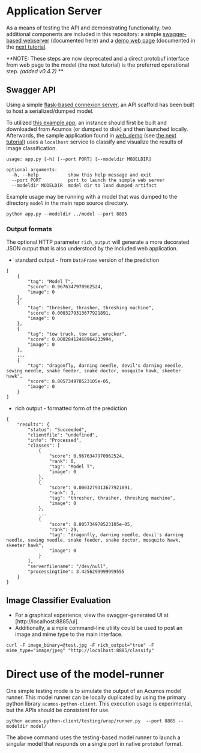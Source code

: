 <!---
.. ===============LICENSE_START=======================================================
.. Acumos CC-BY-4.0
.. ===================================================================================
.. Copyright (C) 2017-2018 AT&T Intellectual Property & Tech Mahindra. All rights reserved.
.. ===================================================================================
.. This Acumos documentation file is distributed by AT&T and Tech Mahindra
.. under the Creative Commons Attribution 4.0 International License (the "License");
.. you may not use this file except in compliance with the License.
.. You may obtain a copy of the License at
..
..      http://creativecommons.org/licenses/by/4.0
..
.. This file is distributed on an "AS IS" BASIS,
.. WITHOUT WARRANTIES OR CONDITIONS OF ANY KIND, either express or implied.
.. See the License for the specific language governing permissions and
.. limitations under the License.
.. ===============LICENSE_END=========================================================
-->

# Application Server
As a means of testing the API and demonstrating functionality, two
additional components are included in this repository:
a simple [swagger-based webserver](../../testing) (documented here) and
a [demo web page](../../web_demo) (documented in the [next tutorial](lesson3.md).

**NOTE: These steps are now deprecated and a direct protobuf interface from
web page to the model (the next tutorial) is the preferred operational step.
*(added v0.4.2)* **

## Swagger API
Using a simple [flask-based connexion server](https://github.com/zalando/connexion),
an API scaffold has been built to host a serialized/dumped model.

To utilized [this example app](../../testing), an instance should first be built and downloaded
from Acumos (or dumped to disk) and then
launched locally.  Afterwards, the sample application found in
[web_demo](web_demo) (see [the next tutorial](lesson3.md))
uses a `localhost` service to classify
and visualize the results of image classification.

```
usage: app.py [-h] [--port PORT] [--modeldir MODELDIR]

optional arguments:
  -h, --help           show this help message and exit
  --port PORT          port to launch the simple web server
  --modeldir MODELDIR  model dir to load dumped artifact
```

Example usage may be running with a model that was dumped to the directory `model`
in the main repo source directory.

```
python app.py --modeldir ../model --port 8885
```


### Output formats
The optional HTTP parameter `rich_output` will generate a more decorated JSON output
 that is also understood by the included web application.

* standard output - from `DataFrame` version of the prediction
```
[
    {
        "tag": "Model T",
        "score": 0.9676347970962524,
        "image": 0
    },
    {
        "tag": "thresher, thrasher, threshing machine",
        "score": 0.0003279313677921891,
        "image": 0
    },
    {
        "tag": "tow truck, tow car, wrecker",
        "score": 0.00028412468964233994,
        "image": 0
    },
    ...
    {
        "tag": "dragonfly, darning needle, devil's darning needle, sewing needle, snake feeder, snake doctor, mosquito hawk, skeeter hawk",
        "score": 8.805734978523105e-05,
        "image": 0
    }
]

```


* rich output - formatted form of the prediction
```
{
    "results": {
        "status": "Succeeded",
        "clientfile": "undefined",
        "info": "Processed",
        "classes": [
            {
                "score": 0.9676347970962524,
                "rank": 0,
                "tag": "Model T",
                "image": 0
            },
            {
                "score": 0.0003279313677921891,
                "rank": 1,
                "tag": "thresher, thrasher, threshing machine",
                "image": 0
            },
            ...
            {
                "score": 8.805734978523105e-05,
                "rank": 29,
                "tag": "dragonfly, darning needle, devil's darning needle, sewing needle, snake feeder, snake doctor, mosquito hawk, skeeter hawk",
                "image": 0
            }
        ],
        "serverfilename": "/dev/null",
        "processingtime": 3.4256299999999555
    }
}
```

## Image Classifier Evaluation

* For a graphical experience, view the swagger-generated UI at [http://localhost:8885/ui].
* Additionally, a simple command-line utility could be used to post an image
and mime type to the main interface.
```
curl -F image_binary=@test.jpg -F rich_output="true" -F mime_type="image/jpeg" "http://localhost:8885/classify"
```


# Direct use of the model-runner

One simple testing mode is to simulate the output of an Acumos model runner.
This model runner can be locally duplicated by using the primary python library
`acumos-python-client`.  This execution usage is experimental, but the APIs should
be consistent for use.

```
python acumos-python-client/testing/wrap/runner.py  --port 8885 --modeldir model/
```

The above command uses the testing-based model runner to launch a singular model
that responds on a single port in native `protobuf` format.



